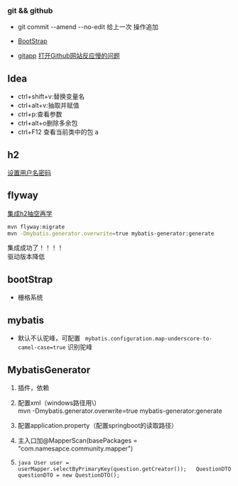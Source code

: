 ### git && github
- git commit --amend --no-edit 给上一次 操作追加  

- [BootStrap]( https://v3.bootcss.com/components/#navbar)
- [gitapp](https://developer.github.com/apps/building-oauth-apps/creating-an-oauth-app/)
[打开Github网站反应慢的问题](https://blog.csdn.net/xinshui151/article/details/79200390)

## Idea
- ctrl+shift+v:替换变量名
- ctrl+alt+v:抽取并赋值
- ctrl+p:查看参数
- ctrl+alt+o删除多余包
- ctrl+F12 查看当前类中的包
 a
## h2
[设置用户名密码](https://blog.csdn.net/tripleDemo/article/details/98888281)

## flyway
[集成h2抽空再学](https://www.jianshu.com/p/4f4f314bc163)

```bash
mvn flyway:migrate
mvn -Dmybatis.generator.overwrite=true mybatis-generator:generate
```
集成成功了！！！！  
驱动版本降低

## bootStrap 
- 栅格系统 

## mybatis
- 默认不认驼峰，可配置
`` 
mybatis.configuration.map-underscore-to-camel-case=true
``
识别驼峰

## MybatisGenerator
1. 插件，依赖
2. 配置xml（windows路径用\）     
mvn -Dmybatis.generator.overwrite=true mybatis-generator:generate

3. 配置application.property（配置springboot的读取路径）
4. 主入口加@MapperScan(basePackages = "com.namesapce.community.mapper")
5. `` java
User user = userMapper.selectByPrimaryKey(question.getCreator());  
QuestionDTO questionDTO = new QuestionDTO();
 ``